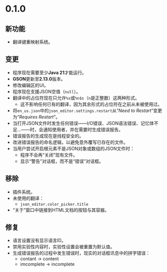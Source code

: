 # 0.1.0
## 新功能
- 翻译键重映射系统。

## 变更
- 程序现在需要至少**Java 21**才能运行。
- **GSON**更新至**2.13.0**版本。
- 修改编辑区的UI。
- 程序现在支援JSON空值（`null`）。
- 翻译中的占位符现在只允许`%s`或`%n$s`（`n`是正整数）这两种形式。
    - 这不影响任何已有的翻译，因为其余形式的占位符在之前从未被使用过。
- 将`en_us.json`中的`json_editor.settings.restart`从“*Need to Restart*”变更为“*Requires Restart*”。
- 当打开JSON文件时发生任何错误——I/O错误、JSON语法错误、记忆体不足...——时，会通知使用者，并在需要时生成错误报告。
- 错误报告的生成现在是线程安全的。
- 改进错误报告的命名逻辑，以避免意外覆写已存在的文件。
- 当用户尝试开启根元素不是JSON对象或数组的JSON文件时：
  - 程序不会再“关闭”现有文件。
  - 显示“警告”对话框，而不是“错误”对话框。

## 移除
- 插件系统。
- 未使用的翻译：
  - `json_editor.color_picker.title`
- “关于”窗口中链接到HTML文档的按钮与其容器。

## 修复
- 语言设置没有显示语言ID。
- 禁用实验性内容时，实验性设置会被重置为默认值。
- 生成错误报告的过程中发生错误时，现实的对话框讯息中的拼字错误：
  - contant → content
  - imcomplete → incomplete
